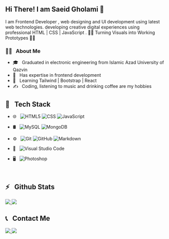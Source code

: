 <h2>Hi There! I am Saeid Gholami 👋</h2>

I am Frontend Developer , web designing and UI development using latest web technologies. developing creative digital experiences using professional HTML | CSS | JavaScript . 👨‍💻 Turning Visuals into Working Prototypes 👨‍💻

<h3>👨‍💻 &nbsp; About Me</h3>

- 🎓 &nbsp; Graduated in electronic engineering from Islamic Azad University of Qazvin
- 💼 &nbsp; Has expertise in frontend development
- 🌱 &nbsp; Learning Tailwind | Bootstrap | React
- ✍️ &nbsp; Coding, listening to music and drinking coffee are my hobbies

<h2>🔧 &nbsp; Tech Stack</h2>

- 🌐 &nbsp;
  ![HTML5](https://img.shields.io/badge/-HTML5-333333?style=flat&logo=HTML5)
  ![CSS](https://img.shields.io/badge/-CSS-333333?style=flat&logo=CSS3&logoColor=1572B6)
  ![JavaScript](https://img.shields.io/badge/-JavaScript-333333?style=flat&logo=javascript)
 - 🛢 &nbsp;
  ![MySQL](https://img.shields.io/badge/-MySQL-333333?style=flat&logo=mysql)
  ![MongoDB](https://img.shields.io/badge/-MongoDB-333333?style=flat&logo=mongodb)
- ⚙️ &nbsp;
  ![Git](https://img.shields.io/badge/-Git-333333?style=flat&logo=git)
  ![GitHub](https://img.shields.io/badge/-GitHub-333333?style=flat&logo=github)
  ![Markdown](https://img.shields.io/badge/-Markdown-333333?style=flat&logo=markdown)
- 🔧 &nbsp;
  ![Visual Studio Code](https://img.shields.io/badge/-Visual%20Studio%20Code-333333?style=flat&logo=visual-studio-code&logoColor=007ACC)
- 🖥 &nbsp;
  ![Photoshop](https://img.shields.io/badge/-Photoshop-333333?style=flat&logo=adobe-photoshop)

  <br />

<h2>⚡️ &nbsp; Github Stats</h2>

<a href="https://github.com/saeid-gholami">
  <img src="https://github-readme-stats.vercel.app/api?username=saeid-gholami&show_icons=true&theme=radical" />
  <img src="https://github-readme-stats.vercel.app/api/top-langs/?username=saeid-gholami" />
</a>

<h2>📞 &nbsp; Contact Me </h2>

<p>
  <a href="https://instagram.com/saeedgholami.so/">
    <img src="https://img.shields.io/badge/Instagram-@saeedgholami.so-red?style=flat&logo=instagram" />
  </a>
  <a href="https://t.me/Saeidghs/">
    <img src="https://img.shields.io/badge/Telegram-@Saeidghs-blue?style=flat&logo=telegram" />
  </a>
</p>
